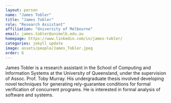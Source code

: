 ```yaml
---
layout: person
name: "James Tobler"
title: "James Tobler"
role: "Research Assistant"
affiliation: "University of Melbourne"
email: james.tobler@unimelb.edu.au
homepage: https://www.linkedin.com/in/james-tobler/
categories: jekyll update
image: assets/people/James_Tobler.jpeg
order: 6
---
```


James Tobler is a research assistant in the School of Computing and Information Systems at the University of Queensland, under the supervision of Assoc. Prof. Toby Murray. His undergraduate thesis involved developing novel techniques for generating rely-guarantee conditions for formal verification of concurrent programs. He is interested in formal analysis of software and systems.

